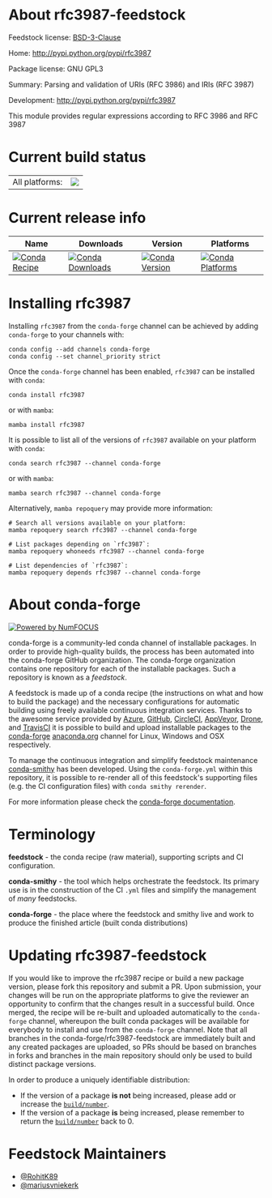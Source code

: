 About rfc3987-feedstock
=======================

Feedstock license: [BSD-3-Clause](https://github.com/conda-forge/rfc3987-feedstock/blob/main/LICENSE.txt)

Home: http://pypi.python.org/pypi/rfc3987

Package license: GNU GPL3

Summary: Parsing and validation of URIs (RFC 3986) and IRIs (RFC 3987)

Development: http://pypi.python.org/pypi/rfc3987

This module provides regular expressions according to RFC 3986 and RFC 3987

Current build status
====================


<table><tr><td>All platforms:</td>
    <td>
      <a href="https://dev.azure.com/conda-forge/feedstock-builds/_build/latest?definitionId=3540&branchName=main">
        <img src="https://dev.azure.com/conda-forge/feedstock-builds/_apis/build/status/rfc3987-feedstock?branchName=main">
      </a>
    </td>
  </tr>
</table>

Current release info
====================

| Name | Downloads | Version | Platforms |
| --- | --- | --- | --- |
| [![Conda Recipe](https://img.shields.io/badge/recipe-rfc3987-green.svg)](https://anaconda.org/conda-forge/rfc3987) | [![Conda Downloads](https://img.shields.io/conda/dn/conda-forge/rfc3987.svg)](https://anaconda.org/conda-forge/rfc3987) | [![Conda Version](https://img.shields.io/conda/vn/conda-forge/rfc3987.svg)](https://anaconda.org/conda-forge/rfc3987) | [![Conda Platforms](https://img.shields.io/conda/pn/conda-forge/rfc3987.svg)](https://anaconda.org/conda-forge/rfc3987) |

Installing rfc3987
==================

Installing `rfc3987` from the `conda-forge` channel can be achieved by adding `conda-forge` to your channels with:

```
conda config --add channels conda-forge
conda config --set channel_priority strict
```

Once the `conda-forge` channel has been enabled, `rfc3987` can be installed with `conda`:

```
conda install rfc3987
```

or with `mamba`:

```
mamba install rfc3987
```

It is possible to list all of the versions of `rfc3987` available on your platform with `conda`:

```
conda search rfc3987 --channel conda-forge
```

or with `mamba`:

```
mamba search rfc3987 --channel conda-forge
```

Alternatively, `mamba repoquery` may provide more information:

```
# Search all versions available on your platform:
mamba repoquery search rfc3987 --channel conda-forge

# List packages depending on `rfc3987`:
mamba repoquery whoneeds rfc3987 --channel conda-forge

# List dependencies of `rfc3987`:
mamba repoquery depends rfc3987 --channel conda-forge
```


About conda-forge
=================

[![Powered by
NumFOCUS](https://img.shields.io/badge/powered%20by-NumFOCUS-orange.svg?style=flat&colorA=E1523D&colorB=007D8A)](https://numfocus.org)

conda-forge is a community-led conda channel of installable packages.
In order to provide high-quality builds, the process has been automated into the
conda-forge GitHub organization. The conda-forge organization contains one repository
for each of the installable packages. Such a repository is known as a *feedstock*.

A feedstock is made up of a conda recipe (the instructions on what and how to build
the package) and the necessary configurations for automatic building using freely
available continuous integration services. Thanks to the awesome service provided by
[Azure](https://azure.microsoft.com/en-us/services/devops/), [GitHub](https://github.com/),
[CircleCI](https://circleci.com/), [AppVeyor](https://www.appveyor.com/),
[Drone](https://cloud.drone.io/welcome), and [TravisCI](https://travis-ci.com/)
it is possible to build and upload installable packages to the
[conda-forge](https://anaconda.org/conda-forge) [anaconda.org](https://anaconda.org/)
channel for Linux, Windows and OSX respectively.

To manage the continuous integration and simplify feedstock maintenance
[conda-smithy](https://github.com/conda-forge/conda-smithy) has been developed.
Using the ``conda-forge.yml`` within this repository, it is possible to re-render all of
this feedstock's supporting files (e.g. the CI configuration files) with ``conda smithy rerender``.

For more information please check the [conda-forge documentation](https://conda-forge.org/docs/).

Terminology
===========

**feedstock** - the conda recipe (raw material), supporting scripts and CI configuration.

**conda-smithy** - the tool which helps orchestrate the feedstock.
                   Its primary use is in the construction of the CI ``.yml`` files
                   and simplify the management of *many* feedstocks.

**conda-forge** - the place where the feedstock and smithy live and work to
                  produce the finished article (built conda distributions)


Updating rfc3987-feedstock
==========================

If you would like to improve the rfc3987 recipe or build a new
package version, please fork this repository and submit a PR. Upon submission,
your changes will be run on the appropriate platforms to give the reviewer an
opportunity to confirm that the changes result in a successful build. Once
merged, the recipe will be re-built and uploaded automatically to the
`conda-forge` channel, whereupon the built conda packages will be available for
everybody to install and use from the `conda-forge` channel.
Note that all branches in the conda-forge/rfc3987-feedstock are
immediately built and any created packages are uploaded, so PRs should be based
on branches in forks and branches in the main repository should only be used to
build distinct package versions.

In order to produce a uniquely identifiable distribution:
 * If the version of a package **is not** being increased, please add or increase
   the [``build/number``](https://docs.conda.io/projects/conda-build/en/latest/resources/define-metadata.html#build-number-and-string).
 * If the version of a package **is** being increased, please remember to return
   the [``build/number``](https://docs.conda.io/projects/conda-build/en/latest/resources/define-metadata.html#build-number-and-string)
   back to 0.

Feedstock Maintainers
=====================

* [@RohitK89](https://github.com/RohitK89/)
* [@mariusvniekerk](https://github.com/mariusvniekerk/)

